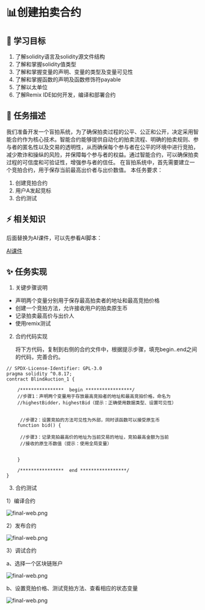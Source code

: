 # 📊创建拍卖合约

## **🚧 学习目标**

1. 了解solidity语言及solidity源文件结构
2. 了解和掌握solidity值类型
3. 了解和掌握变量的声明、变量的类型及变量可见性
4. 了解和掌握函数的声明及函数修饰符payable
5. 了解以太单位
6. 了解Remix IDE如何开发，编译和部署合约

## **💚 任务描述**

我们准备开发一个盲拍系统，为了确保拍卖过程的公平、公正和公开，决定采用智能合约作为核心技术。智能合约能够提供自动化的拍卖流程、明确的拍卖规则、参与者的匿名性以及交易的透明性，从而确保每个参与者在公平的环境中进行竞拍，减少欺诈和操纵的风险，并保障每个参与者的权益。通过智能合约，可以确保拍卖过程的可信度和可验证性，增强参与者的信任。
在盲拍系统中，首先需要建立一个竞拍合约，用于保存当前最高出价者与出价数值。
本任务要求：

1. 创建竞拍合约
2. 用户A发起竞标
3. 合约测试

## **⚡ 相关知识**

 后面替换为AI课件，可以先参看AI脚本：

<a href="https://docs.qq.com/sheet/DUUhnakNjSkZWWkt0?tab=ji2ydj" target="_blank">AI课件</a>

## **✨ 任务实现**

1. 关键步骤说明

* 声明两个变量分别用于保存最高拍卖者的地址和最高竞拍价格
* 创建一个竞拍方法，允许接收用户的拍卖原生币
* 记录拍卖最高价与出价人
* 使用remix测试

2. 合约代码实现

   将下方代码，复制到右侧的合约文件中，根据提示步骤，填充begin..end之间的代码，完善合约。

```solidity
// SPDX-License-Identifier: GPL-3.0
pragma solidity ^0.8.17;
contract BlindAuction_1 {   

    /****************  begin *****************/
    //步骤1：声明两个变量用于存放最高竞拍者的地址和最高竞拍价格，命名为
    //highestBidder，highestBid（提示：正确使用数据类型、设置可见性）
   

     //步骤2：设置竞拍的方法可见性为外部，同时该函数可以接受原生币  
    function bid() {

     //步骤3：记录竞拍最高价的地址为当前交易的地址，竞拍最高金额为当前
     //接收的原生币数值（提示：使用全局变量）


    }

    /****************  end *****************/
} 
```

3. 合约测试

1）编译合约

![final-web.png](https://i.postimg.cc/QxzD4kDb/1.png)

2）发布合约

![final-web.png](https://i.postimg.cc/TYb6LvVj/2.png)

3）调试合约

a、选择一个区块链账户

![final-web.png](https://i.postimg.cc/8C6KwTCw/3.png)

b、设置竞拍价格、测试竞拍方法、查看相应的状态变量

![final-web.png](https://i.postimg.cc/8PfPLPfs/4.png)
